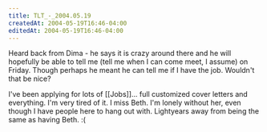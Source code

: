```yaml
---
title: TLT_-_2004.05.19
createdAt: 2004-05-19T16:46-04:00
editedAt: 2004-05-19T16:46-04:00
---
```


Heard back from Dima - he says it is crazy around there and he will hopefully be able to tell me (tell me when I can come meet, I assume) on Friday. Though perhaps he meant he can tell me if I have the job. Wouldn't that be nice?

I've been applying for lots of [[Jobs]]... full customized cover letters and everything. I'm very tired of it. I miss Beth. I'm lonely without her, even though I have people here to hang out with. Lightyears away from being the same as having Beth. :(

